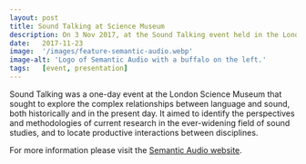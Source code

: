 ```yaml
---
layout: post
title: Sound Talking at Science Museum
description: On 3 Nov 2017, at the Sound Talking event held in the London Science Museum, Mariana gave a talk titled The language of Sound - Creating Accessible Film Experiences For Visually Impaired Audiences. 
date:   2017-11-23
image:  '/images/feature-semantic-audio.webp'
image-alt: 'Logo of Semantic Audio with a buffalo on the left.'
tags:   [event, presentation]
---
```


Sound Talking was a one-day event at the London Science Museum that sought to explore the complex relationships between language and sound, both historically and in the present day. It aimed to identify the perspectives and methodologies of current research in the ever-widening field of sound studies, and to locate productive interactions between disciplines. 

For more information please visit the [Semantic Audio website](http://www.semanticaudio.co.uk/).